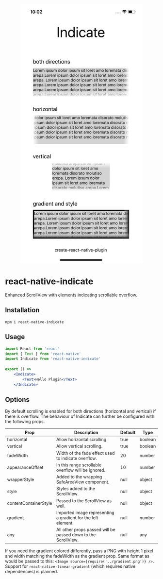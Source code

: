 <p></p>
<p align="center">
  <img src="https://raw.githubusercontent.com/naminho/indicate/master/react-native/preview.png" width="400" alt="React Native Indicate Preview">
</p>

# react-native-indicate

Enhanced ScrollView with elements indicating scrollable overflow.

## Installation

```
npm i react-native-indicate
```

## Usage

```jsx
import React from 'react'
import { Text } from 'react-native'
import Indicate from 'react-native-indicate'

export () =>
    <Indicate>
        <Text>Hello Plugin</Text>
    </Indicate>
```

## Options

By default scrolling is enabled for both directions (horizontal and vertical) if there is overflow. The behaviour of Indicate can further be configured with
the following props.

| Prop                  | Description                                                   | Default | Type    |
| --------------------- | ------------------------------------------------------------- | ------- | ------- |
| horizontal            | Allow horizontal scrolling.                                   | true    | boolean |
| vertical              | Allow vertical scrolling.                                     | true    | boolean |
| fadeWidth             | Width of the fade effect used to indicate overflow.           | 20      | number  |
| appearanceOffset      | In this range scrollable overflow will be ignored.            | 10      | number  |
| wrapperStyle          | Added to the wrapping SafeAreaView component.                 | null    | object  |
| style                 | Styles added to the ScrollView.                               | null    | object  |
| contentContainerStyle | Passed to the ScrollView as well.                             | null    | object  |
| gradient              | Imported image representing a gradient for the left element.  | null    | number  |
| any                   | All other props passed will be passed down to the ScrollView. | null    | any     |

If you need the gradient colored differently, pass a PNG with height 1 pixel and width matching the fadeWidth as the gradient prop. Same format as would be passed to this: `<Image source={require('../gradient.png')} />`. Support for `react-native-linear-gradient` (which requires native dependencies) is planned.
